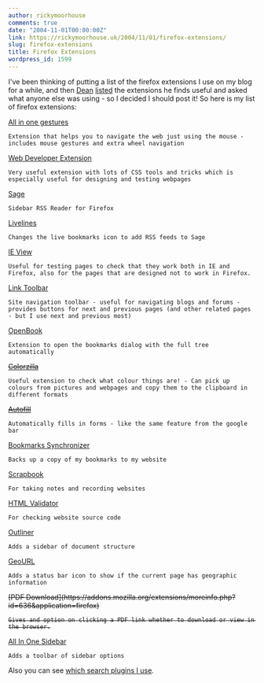 ```yaml
---
author: rickymoorhouse
comments: true
date: "2004-11-01T00:00:00Z"
link: https://rickymoorhouse.uk/2004/11/01/firefox-extensions/
slug: firefox-extensions
title: Firefox Extensions
wordpress_id: 1599
---
```


I've been thinking of putting a list of the firefox extensions I use on my blog for a while, and then [Dean](http://www.healyourchurchwebsite.com) [listed](http://www.healyourchurchwebsite.com/archives/001388.shtml) the extensions he finds useful and asked what anyone else was using - so I decided I should post it! So here is my list of firefox extensions:



[All in one gestures](http://perso.wanadoo.fr/marc.boullet/ext/extensions-en.html)

    Extension that helps you to navigate the web just using the mouse - includes mouse gestures and extra wheel navigation


[Web Developer Extension](http://www.chrispederick.com/work/firefox/webdeveloper/)

    Very useful extension with lots of CSS tools and tricks which is especially useful for designing and testing webpages


[Sage](http://sage.mozdev.org/)

    Sidebar RSS Reader for Firefox

[Livelines](http://heygom.com/extensions/)

    Changes the live bookmarks icon to add RSS feeds to Sage


[IE View](http://ieview.mozdev.org/)

    Useful for testing pages to check that they work both in IE and Firefox, also for the pages that are designed not to work in Firefox.


[Link Toolbar](http://cdn.mozdev.org/linkToolbar/)

    Site navigation toolbar - useful for navigating blogs and forums - provides buttons for next and previous pages (and other related pages - but I use next and previous most)


[OpenBook](http://www.chuonthis.com/extensions/)

    Extension to open the bookmarks dialog with the full tree automatically


<del>[Colorzilla](http://www.iosart.com/firefox/colorzilla/)

    Useful extension to check what colour things are! - Can pick up colours from pictures and webpages and copy them to the clipboard in different formats
</del>

<del>[Autofill](http://autofill.mozdev.org/)

    Automatically fills in forms - like the same feature from the google bar
</del>

[Bookmarks Synchronizer](https://addons.update.mozilla.org/extensions/moreinfo.php?application=firefox&version=1.0&os=Windows&id=14)

    Backs up a copy of my bookmarks to my website



[Scrapbook](https://addons.update.mozilla.org/extensions/moreinfo.php?application=firefox&version=1.0+&id=427)

    For taking notes and recording websites



[HTML Validator](https://addons.update.mozilla.org/extensions/moreinfo.php?id=249&os=ALL&application=firefox&version=0.10&go=Go)

    For checking website source code



[Outliner](http://www-jcsu.jesus.cam.ac.uk/~jg307/)

    Adds a sidebar of document structure




[GeoURL](http://www.splintered.co.uk/experiments/71/)

    Adds a status bar icon to show if the current page has geographic information


<del>
[PDF Download](https://addons.mozilla.org/extensions/moreinfo.php?id=636&application=firefox)

    Gives and option on clicking a PDF link whether to download or view in the browser.

</del>


[All In One Sidebar](http://firefox.exxile.net/index.php)

    Adds a toolbar of sidebar options




Also you can see [which search plugins I use](http://www.samespirit.net/ricky/software/firefox).  

